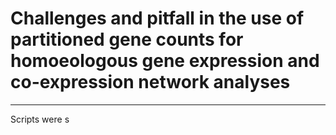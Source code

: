 # Challenges and pitfall in the use of partitioned gene counts for homoeologous gene expression and co-expression network analyses

---
Scripts were s
